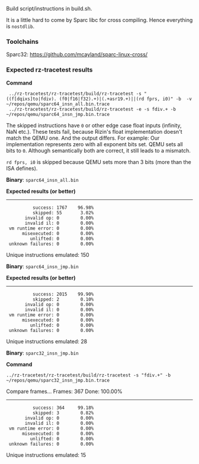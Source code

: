 Build script/instructions in build.sh.

It is a little hard to come by Sparc libc for cross compiling.
Hence everything is `nostdlib`.

### Toolchains

Sparc32: https://github.com/mcayland/sparc-linux-cross/

### Expected rz-tracetest results

**Command**

```
 ../rz-tracetest/rz-tracetest/build/rz-tracetest -s "((f[dqixs]to|fdiv). (f0|f16|f32).+)|(.+asr19.+)||(rd fprs, i0)" -b  -v ~/repos/qemu/sparc64_insn_all.bin.trace
 ../rz-tracetest/rz-tracetest/build/rz-tracetest -e -s fdiv.+ -b ~/repos/qemu/sparc64_insn_jmp.bin.trace
```

The skipped instructions have `0` or other edge case float inputs (infinity, NaN etc.).
These tests fail, because Rizin's float implementation doesn't match the QEMU one.
And the output differs.
For example:
Our implementation represents zero with all exponent bits set.
QEMU sets all bits to `0`. Although semantically both are correct, it still leads to a mismatch.

`rd fprs, i0` is skipped because QEMU sets more than 3 bits (more than the ISA defines).

**Binary**: `sparc64_insn_all.bin`

**Expected results (or better)**

--------------------------------------
              success: 1767    96.98%
              skipped: 55       3.02%
           invalid op: 0        0.00%
           invalid il: 0        0.00%
     vm runtime error: 0        0.00%
          misexecuted: 0        0.00%
             unlifted: 0        0.00%
     unknown failures: 0        0.00%

Unique instructions emulated: 150

**Binary**: `sparc64_insn_jmp.bin`

**Expected results (or better)**

--------------------------------------
              success: 2015    99.90%
              skipped: 2        0.10%
           invalid op: 0        0.00%
           invalid il: 0        0.00%
     vm runtime error: 0        0.00%
          misexecuted: 0        0.00%
             unlifted: 0        0.00%
     unknown failures: 0        0.00%

Unique instructions emulated: 28


**Binary**: `sparc32_insn_jmp.bin`


**Command**

```
../rz-tracetest/rz-tracetest/build/rz-tracetest -s "fdiv.+" -b ~/repos/qemu/sparc32_insn_jmp.bin.trace
```

Compare frames...
Frames: 367 Done: 100.00%

--------------------------------------
              success: 364     99.18%
              skipped: 3        0.82%
           invalid op: 0        0.00%
           invalid il: 0        0.00%
     vm runtime error: 0        0.00%
          misexecuted: 0        0.00%
             unlifted: 0        0.00%
     unknown failures: 0        0.00%

Unique instructions emulated: 15
